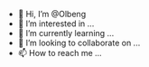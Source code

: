 - 👋 Hi, I’m @Olbeng
- 👀 I’m interested in ...
- 🌱 I’m currently learning ...
- 💞️ I’m looking to collaborate on ...
- 📫 How to reach me ...

<!---
Olbeng/Olbeng is a ✨ special ✨ repository because its `README.md` (this file) appears on your GitHub profile.
You can click the Preview link to take a look at your changes.
--->
